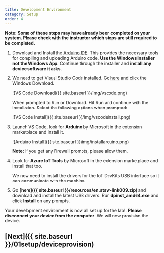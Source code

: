 ```yaml
---
title: Development Environment
category: Setup
order: 4
---
```


**Note: Some of these steps may have already been completed on your system. Please check with the instructor which steps are still required to be completed.**

1. Download and Install the [Arduino IDE](https://www.arduino.cc/en/Main/Software). This provides the necessary tools for compiling and uploading Arduino code. **Use the Windows Installer not the Windows App**. Continue through the installer and **install any device software it asks**.

1. We need to get Visual Studio Code installed. Go [here](https://code.visualstudio.com/Download) and click the Windows Download.

    ![VS Code Download]({{ site.baseurl }}/img/vscode.png)

    When prompted to Run or Download. Hit Run and continue with the installation. Select the following options when prompted:

    ![VS Code Install]({{ site.baseurl }}/img/vscodeinstall.png)

1. Launch VS Code, look for **Arduino** by Microsoft in the extension marketplace and install it.

    ![Arduino Install]({{ site.baseurl }}/img/installarduino.png)

    **Note:** If you get any Firewall prompts, please allow them.

1. Look for **Azure IoT Tools** by Microsoft in the extension marketplace and install that too.

    We now need to install the drivers for the IoT DevKits USB interface so it can communicate with the machine.

1. Go **[here]({{ site.baseurl }}/resources/en.stsw-link009.zip)** and download and install the latest USB drivers. Run **dpinst_amd64.exe** and click **Install** on any prompts.

Your development environment is now all set up for the lab!. **Please disconnect your device from the computer**. We will now provision the device.

## [Next]({{ site.baseurl }}/01setup/deviceprovision)